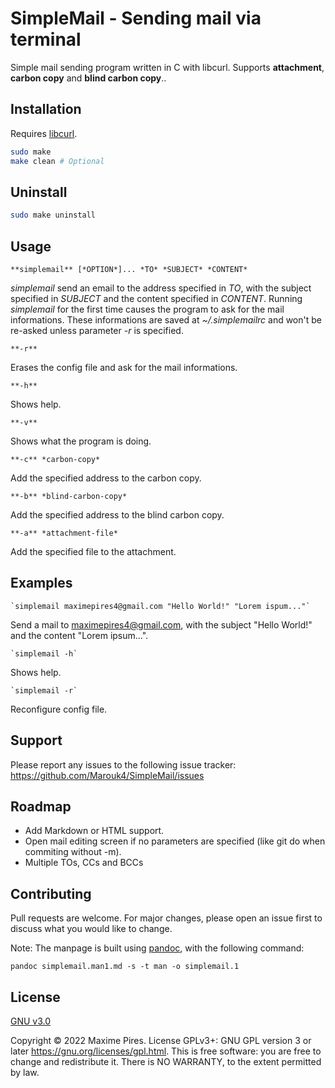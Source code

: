 # SimpleMail - Sending mail via terminal
Simple mail sending program written in C with libcurl.
Supports **attachment**, **carbon copy** and **blind carbon copy**..

## Installation
Requires [libcurl](https://curl.se/libcurl/).

```bash
sudo make
make clean # Optional
```

## Uninstall
```bash
sudo make uninstall
```

## Usage

	**simplemail** [*OPTION*]... *TO* *SUBJECT* *CONTENT*

*simplemail* send an email to the address specified in *TO*, with the subject specified in *SUBJECT* and the content specified in *CONTENT*. Running *simplemail* for the first time causes the program to ask for the mail informations. These informations are saved at *~/.simplemailrc* and won't be re-asked unless parameter *-r* is specified.

	**-r**
Erases the config file and ask for the mail informations.

	**-h**
Shows help.

	**-v**
Shows what the program is doing.

	**-c** *carbon-copy*
Add the specified address to the carbon copy.

	**-b** *blind-carbon-copy*
Add the specified address to the blind carbon copy.

	**-a** *attachment-file*
Add the specified file to the attachment.

## Examples

	`simplemail maximepires4@gmail.com "Hello World!" "Lorem ispum..."`
Send a mail to maximepires4@gmail.com, with the subject "Hello World!" and the content "Lorem ipsum...".

	`simplemail -h`
Shows help.

	`simplemail -r`
Reconfigure config file.

## Support
Please report any issues to the following issue tracker: https://github.com/Marouk4/SimpleMail/issues

## Roadmap
- Add Markdown or HTML support.
- Open mail editing screen if no parameters are specified (like git do when commiting without -m).
- Multiple TOs, CCs and BCCs

## Contributing
Pull requests are welcome. For major changes, please open an issue first to discuss what you would like to change.

Note: The manpage is built using [pandoc](https://pandoc.org/), with the following command:
```
pandoc simplemail.man1.md -s -t man -o simplemail.1
```

## License
[GNU v3.0](./LICENSE.md)

Copyright © 2022 Maxime Pires. License GPLv3+: GNU GPL version 3 or later <https://gnu.org/licenses/gpl.html>.
This is free software: you are free to change and redistribute it.  There is NO WARRANTY, to the extent permitted by law.

